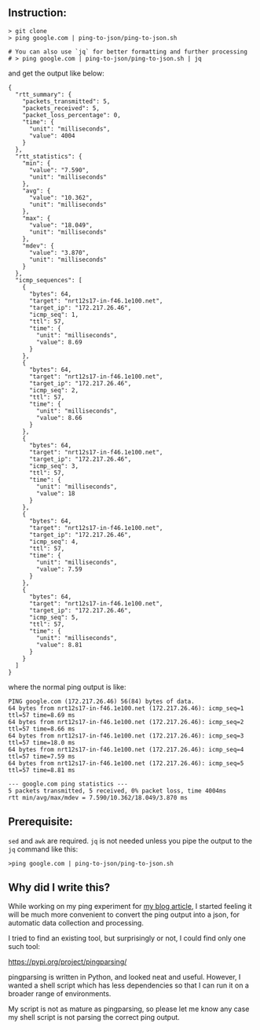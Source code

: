 ## Instruction:

```
> git clone 
> ping google.com | ping-to-json/ping-to-json.sh

# You can also use `jq` for better formatting and further processing 
# > ping google.com | ping-to-json/ping-to-json.sh | jq
```

and get the output like below:

```
{
  "rtt_summary": {
    "packets_transmitted": 5,
    "packets_received": 5,
    "packet_loss_percentage": 0,
    "time": {
      "unit": "milliseconds",
      "value": 4004
    }
  },
  "rtt_statistics": {
    "min": {
      "value": "7.590",
      "unit": "milliseconds"
    },
    "avg": {
      "value": "10.362",
      "unit": "milliseconds"
    },
    "max": {
      "value": "18.049",
      "unit": "milliseconds"
    },
    "mdev": {
      "value": "3.870",
      "unit": "milliseconds"
    }
  },
  "icmp_sequences": [
    {
      "bytes": 64,
      "target": "nrt12s17-in-f46.1e100.net",
      "target_ip": "172.217.26.46",
      "icmp_seq": 1,
      "ttl": 57,
      "time": {
        "unit": "milliseconds",
        "value": 8.69
      }
    },
    {
      "bytes": 64,
      "target": "nrt12s17-in-f46.1e100.net",
      "target_ip": "172.217.26.46",
      "icmp_seq": 2,
      "ttl": 57,
      "time": {
        "unit": "milliseconds",
        "value": 8.66
      }
    },
    {
      "bytes": 64,
      "target": "nrt12s17-in-f46.1e100.net",
      "target_ip": "172.217.26.46",
      "icmp_seq": 3,
      "ttl": 57,
      "time": {
        "unit": "milliseconds",
        "value": 18
      }
    },
    {
      "bytes": 64,
      "target": "nrt12s17-in-f46.1e100.net",
      "target_ip": "172.217.26.46",
      "icmp_seq": 4,
      "ttl": 57,
      "time": {
        "unit": "milliseconds",
        "value": 7.59
      }
    },
    {
      "bytes": 64,
      "target": "nrt12s17-in-f46.1e100.net",
      "target_ip": "172.217.26.46",
      "icmp_seq": 5,
      "ttl": 57,
      "time": {
        "unit": "milliseconds",
        "value": 8.81
      }
    }
  ]
}
```

where the normal ping output is like:

```
PING google.com (172.217.26.46) 56(84) bytes of data.
64 bytes from nrt12s17-in-f46.1e100.net (172.217.26.46): icmp_seq=1 ttl=57 time=8.69 ms
64 bytes from nrt12s17-in-f46.1e100.net (172.217.26.46): icmp_seq=2 ttl=57 time=8.66 ms
64 bytes from nrt12s17-in-f46.1e100.net (172.217.26.46): icmp_seq=3 ttl=57 time=18.0 ms
64 bytes from nrt12s17-in-f46.1e100.net (172.217.26.46): icmp_seq=4 ttl=57 time=7.59 ms
64 bytes from nrt12s17-in-f46.1e100.net (172.217.26.46): icmp_seq=5 ttl=57 time=8.81 ms

--- google.com ping statistics ---
5 packets transmitted, 5 received, 0% packet loss, time 4004ms
rtt min/avg/max/mdev = 7.590/10.362/18.049/3.870 ms
```

## Prerequisite:

`sed` and `awk` are required. `jq` is not needed unless you pipe the output to the `jq` command like this:

```
>ping google.com | ping-to-json/ping-to-json.sh
```

## Why did I write this?

While working on my ping experiment for [my blog article](https://richardimaoka.github.io/blog/network-latency-analysis-with-ping-aws/), I started feeling it will be much more convenient to convert the ping output into a json, for automatic data collection and processing.

I tried to find an existing tool, but surprisingly or not, I could find only one such tool:

https://pypi.org/project/pingparsing/

pingparsing is written in Python, and looked neat and useful. However, I wanted a shell script which has less dependencies so that I can run it on a broader range of environments.

My script is not as mature as pingparsing, so please let me know any case my shell script is not parsing the correct ping output.
